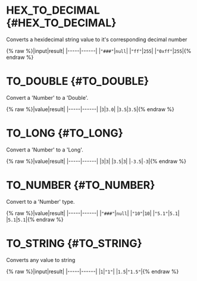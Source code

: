 # HEX_TO_DECIMAL {#HEX_TO_DECIMAL}

Converts a hexidecimal string value to it's corresponding decimal number

{% raw %}|input|result|
|-----|------|
|```"###"```|`null`|
|```"ff"```|```255```|
|```"0xff"```|```255```|{% endraw %}


# TO_DOUBLE {#TO_DOUBLE}

Convert a 'Number' to a 'Double'.

{% raw %}|value|result|
|-----|------|
|```3```|```3.0```|
|```3.5```|```3.5```|{% endraw %}


# TO_LONG {#TO_LONG}

Convert a 'Number' to a 'Long'.

{% raw %}|value|result|
|-----|------|
|```3```|```3```|
|```3.5```|```3```|
|```-3.5```|```-3```|{% endraw %}


# TO_NUMBER {#TO_NUMBER}

Convert to a 'Number' type.

{% raw %}|value|result|
|-----|------|
|```"###"```|`null`|
|```"10"```|```10```|
|```"5.1"```|```5.1```|
|```5.1```|```5.1```|{% endraw %}


# TO_STRING {#TO_STRING}

Converts any value to string

{% raw %}|input|result|
|-----|------|
|```1```|```"1"```|
|```1.5```|```"1.5"```|{% endraw %}
